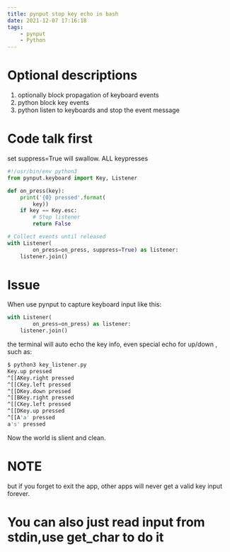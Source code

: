```yaml
---
title: pynput stop key echo in bash
date: 2021-12-07 17:16:18
tags:
    - pynput
    - Python
---
```

# Optional descriptions
1. optionally block propagation of keyboard events
2. python block key events
3. python listen to keyboards and stop the event message

# Code talk first
set suppress=True will swallow. ALL keypresses
```python
#!/usr/bin/env python3
from pynput.keyboard import Key, Listener

def on_press(key):
    print('{0} pressed'.format(
        key))
    if key == Key.esc:
        # Stop listener
        return False

# Collect events until released
with Listener(
        on_press=on_press, suppress=True) as listener:
    listener.join()

```



# Issue
When use pynput to capture keyboard input like this:
```python
with Listener(
        on_press=on_press) as listener:
    listener.join()
```
the terminal will auto echo the key info, even special echo for up/down , such as:
```bash
$ python3 key_listener.py 
Key.up pressed
^[[AKey.right pressed
^[[CKey.left pressed
^[[DKey.down pressed
^[[BKey.right pressed
^[[CKey.left pressed
^[[DKey.up pressed
^[[A'a' pressed
a's' pressed

```
Now the world is slient and clean.

# NOTE
but if you forget to exit the app, other apps will never get a valid key input forever.

# You can also just read input from stdin,use get_char to do it
